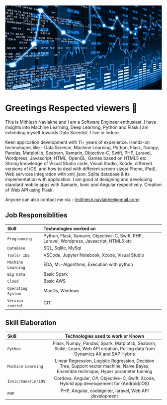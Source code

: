 ![alt text](https://github.com/Mithlesh-Navlakhe/Mithlesh-Navlakhe/blob/main/Images/Data%20Science.jpeg)

# Greetings Respected viewers 👋

This is Mithlesh Navlakhe and I am a Software Engineer enthusiast. I have insights into Machine Learning, Deep Learning, Python and Flask.I am extending myself towards Data Scientist. I live in Indore.

Keen application development with 11+ years of experience. Hands-on technologies like - Data Science, Machine Learning, Python, Flask, Numpy, Pandas, Matplotlib, Seaborn, Xamarin, Objective-C, Swift, PHP, Laravel, Wordpress, Javascript, HTML, OpenGL, Games based on HTML5 etc. 
Strong knowledge of Visual Studio code, Visual Studio, Xcode, different versions of iOS, and how to deal with different screen sizes(iPhone, iPad). Web services integration with xml, json. Sqlite database & its implementation with application. I am good at designing and developing standard mobile apps with Xamarin, Ionic and Angular respectively. Creation of Web API using Flask.

Anyone can also contact me via : (mithlesh.navlakhe@gmail.com)

## Job Responsiblities

| Skill |  Technologies worked on       |
| :--------  |:------------------------- |
| `Programming` | Python, Flask, Xamarin, Objective-C, Swift, PHP, Laravel, Wordpress, Javascript, HTML5 etc |
| `DataBase` | SQL, Sqlite, MySql |
| `Tools/ IDE	` | VSCode, Jupyter Notebook, Xcode, Visual Studio |
| `Machine Learning	` | EDA, ML-Algorithms, Execution with python |
| `Big Data	` | Basic Spark |
| `Cloud` | Basic AWS |
| `Operating System	` | MacOs, Windows |
| `Version control` | GIT |

##  Skill Elaboration

| Skill  | Technologies used to work or Known  |
| :------------ |:---------------:|
| `Python` | Flask, Numpy, Pandas, Spark, Matplotlib, Seaborn, Scikit-Learn, Web API creation, Pulling data from Dynamics AX and SAP Hybris |
| `Machine Learning	` | Linear Regression, Logistic Regression, Decision Tree, Support vector machine, Naive Bayes, Ensemble technique, Hyper parameter tunning |
| `Ionic/Xamarin/iOS` | Cordova, Angular, C#, Objective-C, Swift, Xcode, Hybrid app developement for (Android/iOS) |
| `PHP` | PHP, Angular, codeigniter, laravel, Web API development |


<!--
**Mithlesh-Navlakhe/Mithlesh-Navlakhe** is a ✨ _special_ ✨ repository because its `README.md` (this file) appears on your GitHub profile.

Here are some ideas to get you started:

- 🔭 I’m currently working on ...
- 🌱 I’m currently learning ...
- 👯 I’m looking to collaborate on ...
- 🤔 I’m looking for help with ...
- 💬 Ask me about ...
- 📫 How to reach me: ...
- 😄 Pronouns: ...
- ⚡ Fun fact: ...
-->
